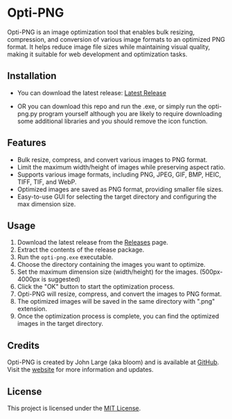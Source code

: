 # Opti-PNG

Opti-PNG is an image optimization tool that enables bulk resizing, compression, and conversion of various image formats to an optimized PNG format. It helps reduce image file sizes while maintaining visual quality, making it suitable for web development and optimization tasks.

## Installation

- You can download the latest release: [Latest Release](https://github.com/studiobloom/opti-png/releases/latest)

- OR you can download this repo and run the .exe, or simply run the opti-png.py program yourself although you are likely to require downloading some additional libraries and you should remove the icon function.

## Features

- Bulk resize, compress, and convert various images to PNG format.
- Limit the maximum width/height of images while preserving aspect ratio.
- Supports various image formats, including PNG, JPEG, GIF, BMP, HEIC, TIFF, TIF, and WebP.
- Optimized images are saved as PNG format, providing smaller file sizes.
- Easy-to-use GUI for selecting the target directory and configuring the max dimension size.

## Usage

1. Download the latest release from the [Releases](https://github.com/your-username/opti-png/releases) page.
2. Extract the contents of the release package.
3. Run the `opti-png.exe` executable.
4. Choose the directory containing the images you want to optimize.
5. Set the maximum dimension size (width/height) for the images. (500px-4000px is suggested)
6. Click the "OK" button to start the optimization process.
7. Opti-PNG will resize, compress, and convert the images to PNG format.
8. The optimized images will be saved in the same directory with ".png" extension.
9. Once the optimization process is complete, you can find the optimized images in the target directory.

## Credits

Opti-PNG is created by John Large (aka bloom) and is available at [GitHub](https://github.com/your-username/opti-png). Visit the [website](https://studiobloom.xyz) for more information and updates.

## License

This project is licensed under the [MIT License](LICENSE).
